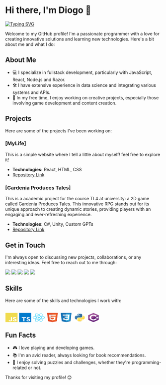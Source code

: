 # Hi there, I'm Diogo 👋

[![Typing SVG](https://readme-typing-svg.demolab.com?font=Fira+Code&size=19&pause=1000&color=F70000&random=false&width=435&lines=Passionate+coder+and+lifelong+learner)](https://git.io/typing-svg)

Welcome to my GitHub profile! I'm a passionate programmer with a love for creating innovative solutions and learning new technologies. Here's a bit about me and what I do:

## About Me

- 💻 I specialize in fullstack development, particularly with JavaScript, React, Node.js and Razor.
- 🛠 I have extensive experience in data science and integrating various systems and APIs.
- 🎨 In my free time, I enjoy working on creative projects, especially those involving game development and content creation.

## Projects

Here are some of the projects I've been working on:

### [MyLife]
This is a simple website where I tell a little about myself! feel free to explore it!
- **Technologies:** React, HTML, CSS
- [Repository Link](https://github.com/DiogoCasal/MyLife)

### [Gardenia Produces Tales]
This is a academic project for the course TI 4 at university: a 2D game called Gardenia Produces Tales. This innovative RPG stands out for its unique approach to creating dynamic stories, providing players with an engaging and ever-refreshing experience.
- **Technologies:** C#, Unity, Custom GPTs
- [Repository Link](https://github.com/DiogoCasal/GardeniaProducesTales)

## Get in Touch

I'm always open to discussing new projects, collaborations, or any interesting ideas. Feel free to reach out to me through:
 
<div> 
  <a href="https://www.instagram.com/di0932" target="_blank"><img src="https://img.shields.io/badge/-Instagram-%23E4405F?style=for-the-badge&logo=instagram&logoColor=white" target="_blank"></a>
 	<a href="https://www.twitch.tv/smilipow" target="_blank"><img src="https://img.shields.io/badge/Twitch-9146FF?style=for-the-badge&logo=twitch&logoColor=white" target="_blank"></a>
  <a href="https://discord.gg/wagxzStdcR" target="_blank"><img src="https://img.shields.io/badge/Discord-7289DA?style=for-the-badge&logo=discord&logoColor=white" target="_blank"></a> 
  <a href = "mailto:diogocasalf@gmail.com"><img src="https://img.shields.io/badge/-Gmail-%23333?style=for-the-badge&logo=gmail&logoColor=white" target="_blank"></a>
  <a href="www.linkedin.com/in/diogo-casal" target="_blank"><img src="https://img.shields.io/badge/-LinkedIn-%230077B5?style=for-the-badge&logo=linkedin&logoColor=white" target="_blank"></a> 
  
</div>


## Skills

Here are some of the skills and technologies I work with:

<div style="display: inline_block"><br>
  <img align="center" alt="Rafa-Js" height="30" width="40" src="https://raw.githubusercontent.com/devicons/devicon/master/icons/javascript/javascript-plain.svg">
  <img align="center" alt="Rafa-Ts" height="30" width="40" src="https://raw.githubusercontent.com/devicons/devicon/master/icons/typescript/typescript-plain.svg">
  <img align="center" alt="Rafa-React" height="30" width="40" src="https://raw.githubusercontent.com/devicons/devicon/master/icons/react/react-original.svg">
  <img align="center" alt="Rafa-HTML" height="30" width="40" src="https://raw.githubusercontent.com/devicons/devicon/master/icons/html5/html5-original.svg">
  <img align="center" alt="Rafa-CSS" height="30" width="40" src="https://raw.githubusercontent.com/devicons/devicon/master/icons/css3/css3-original.svg">
  <img align="center" alt="Rafa-Python" height="30" width="40" src="https://raw.githubusercontent.com/devicons/devicon/master/icons/python/python-original.svg">
  <img align="center" alt="Rafa-Csharp" height="30" width="40" src="https://raw.githubusercontent.com/devicons/devicon/master/icons/csharp/csharp-original.svg">
</div>

## Fun Facts

- 🎮 I love playing and developing games.
- 📚 I'm an avid reader, always looking for book recommendations.
- 🧩 I enjoy solving puzzles and challenges, whether they're programming-related or not.

Thanks for visiting my profile! 😊

